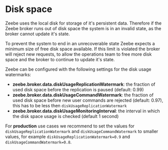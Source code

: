 # Disk space

Zeebe uses the local disk for storage of it's persistent data. Therefore if the Zeebe broker runs out of disk space the system is in an invalid state, as the broker cannot
update it's state.

To prevent the system to end in an unrecoverable state Zeebe expects a minimum size of free disk space available. If this limit is violated the broker will reject new
requests, to allow the operations team to free more disk space and the broker to continue to update it's state.


Zeebe can be configured with the following settings for the disk usage watermarks:

* **zeebe.broker.data.diskUsageReplicationWatermark**: the fraction of used disk space before the replication is paused (default: 0.99)
* **zeebe.broker.data.diskUsageCommandWatermark**: the fraction of used disk space before new user commands are rejected (default: 0.97), this has to be less then `diskUsageReplicationWatermark`
* **zeebe.broker.data.diskUsageMonitoringInterval**: the interval in which the disk space usage is checked (default 1 second)

For **production** use cases we recommend to set the values for `diskUsageReplicationWatermark` and `diskUsageCommandWatermark` to smaller values, for example `diskUsageReplicationWatermark=0.9` and `diskUsageCommandWatermark=0.8`.
